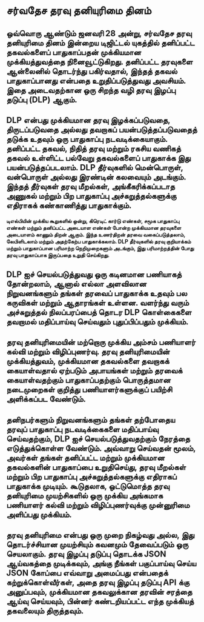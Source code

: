 # சர்வதேச தரவு தனியுரிமை தினம் 
## ஒவ்வொரு ஆண்டும் ஜனவரி 28 அன்று, சர்வதேச தரவு தனியுரிமை தினம் இன்றைய டிஜிட்டல் யுகத்தில் தனிப்பட்ட தகவல்களைப் பாதுகாப்பதன் முக்கியமான முக்கியத்துவத்தை நினைவூட்டுகிறது. தனிப்பட்ட தரவுகளை ஆன்லைனில் தொடர்ந்து பகிர்வதால், இந்தத் தகவல் பாதுகாப்பானது என்பதை உறுதிப்படுத்துவது அவசியம். இதை அடைவதற்கான ஒரு சிறந்த வழி தரவு இழப்பு தடுப்பு (DLP) ஆகும்.

## DLP என்பது முக்கியமான தரவு இழக்கப்படுவதை, திருடப்படுவதை அல்லது தவறாகப் பயன்படுத்தப்படுவதைத் தடுக்க உதவும் ஒரு பாதுகாப்பு நடவடிக்கையாகும். தனிப்பட்ட தகவல், நிதித் தரவு மற்றும் ரகசிய வணிகத் தகவல் உள்ளிட்ட பல்வேறு தகவல்களைப் பாதுகாக்க இது பயன்படுத்தப்படலாம். DLP தீர்வுகளில் மென்பொருள், வன்பொருள் அல்லது இரண்டின் கலவையும் அடங்கும். இந்தத் தீர்வுகள் தரவு மீறல்கள், அங்கீகரிக்கப்படாத அணுகல் மற்றும் பிற பாதுகாப்பு அச்சுறுத்தல்களுக்கு எதிராகக் கண்காணித்து பாதுகாக்கும்.

#### டிஎல்பியின் முக்கிய கூறுகளில் ஒன்று, கிரெடிட் கார்டு எண்கள், சமூக பாதுகாப்பு எண்கள் மற்றும் தனிப்பட்ட அடையாள எண்கள் போன்ற முக்கியமான தரவுகளை அடையாளம் காணும் திறன் ஆகும். இந்த உணர்திறன் தரவை வகைப்படுத்தலாம், லேபிளிடலாம் மற்றும் அதற்கேற்ப பாதுகாக்கலாம். DLP தீர்வுகளில் தரவு குறியாக்கம் மற்றும் பாதுகாப்பான பரிமாற்ற நெறிமுறைகளும் அடங்கும், இது பரிமாற்றத்தின் போது தரவு பாதுகாப்பாக இருப்பதை உறுதி செய்கிறது.

## DLP ஐச் செயல்படுத்துவது ஒரு கடினமான பணியாகத் தோன்றலாம், ஆனால் எல்லா அளவிலான நிறுவனங்களும் தங்கள் தரவைப் பாதுகாக்க உதவும் பல கருவிகள் மற்றும் ஆதாரங்கள் உள்ளன. வளர்ந்து வரும் அச்சுறுத்தல் நிலப்பரப்பைத் தொடர DLP கொள்கைகளை தவறாமல் மதிப்பாய்வு செய்வதும் புதுப்பிப்பதும் முக்கியம்.

## தரவு தனியுரிமையின் மற்றொரு முக்கிய அம்சம் பணியாளர் கல்வி மற்றும் விழிப்புணர்வு. தரவு தனியுரிமையின் முக்கியத்துவம், முக்கியமான தகவல்களை தவறாகக் கையாள்வதால் ஏற்படும் அபாயங்கள் மற்றும் தரவைக் கையாள்வதற்கும் பாதுகாப்பதற்கும் பொருத்தமான நடைமுறைகள் குறித்து பணியாளர்களுக்குப் பயிற்சி அளிக்கப்பட வேண்டும்.

## தனிநபர்களும் நிறுவனங்களும் தங்கள் தற்போதைய தரவுப் பாதுகாப்பு நடவடிக்கைகளை மதிப்பாய்வு செய்வதற்கும், DLP ஐச் செயல்படுத்துவதற்கும் நேரத்தை எடுத்துக்கொள்ள வேண்டும். அவ்வாறு செய்வதன் மூலம், அவர்கள் தங்கள் தனிப்பட்ட மற்றும் முக்கியமான தகவல்களின் பாதுகாப்பை உறுதிசெய்து, தரவு மீறல்கள் மற்றும் பிற பாதுகாப்பு அச்சுறுத்தல்களுக்கு எதிராகப் பாதுகாக்க முடியும். கூடுதலாக, ஒட்டுமொத்த தரவு தனியுரிமை முயற்சிகளில் ஒரு முக்கிய அங்கமாக பணியாளர் கல்வி மற்றும் விழிப்புணர்வுக்கு முன்னுரிமை அளிப்பது முக்கியம்.

## தரவு தனியுரிமை என்பது ஒரு முறை நிகழ்வது அல்ல, இது தொடர்ச்சியான முயற்சியும் கவனமும் தேவைப்படும் ஒரு செயலாகும். தரவு இழப்பு தடுப்பு தொடக்க JSON ஆய்வகத்தை முடிக்கவும், அங்கு நீங்கள் பகுப்பாய்வு செய்ய JSON கோப்பை எவ்வாறு அமைப்பது என்பதைக் கற்றுக்கொள்வீர்கள், அதை தரவு இழப்பு தடுப்பு API க்கு அனுப்பவும், முக்கியமான தகவலுக்கான தரவின் சரத்தை ஆய்வு செய்யவும், பின்னர் கண்டறியப்பட்ட எந்த முக்கியத் தகவலையும் திருத்தவும்.
